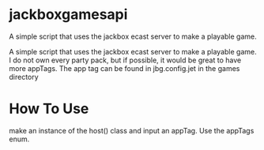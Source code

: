 # jackboxgamesapi
A simple script that uses the jackbox ecast server to make a playable game.

A simple script that uses the jackbox ecast server to make a playable game. I do not own every party pack, but if possible, it would be great to have more appTags. 
The app tag can be found in jbg.config.jet in the games directory

# How To Use
make an instance of the host() class and input an appTag. Use the appTags enum.

